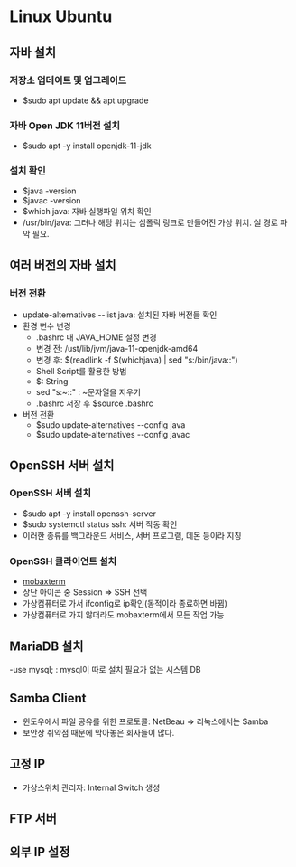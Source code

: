 # Linux Ubuntu
## 자바 설치
### 저장소 업데이트 및 업그레이드
- $sudo apt update && apt upgrade

### 자바 Open JDK 11버전 설치
- $sudo apt -y install openjdk-11-jdk

### 설치 확인
- $java -version
- $javac -version
- $which java: 자바 실행파일 위치 확인
- /usr/bin/java: 그러나 해당 위치는 심폴릭 링크로 만들어진 가상 위치. 실 경로 파악 필요.


## 여러 버전의 자바 설치
### 버전 전환
- update-alternatives --list java: 설치된 자바 버전들 확인
- 환경 변수 변경
    - .bashrc 내 JAVA_HOME 설정 변경
    - 변경 전: /ust/lib/jvm/java-11-openjdk-amd64
    - 변경 후: $(readlink -f $(whichjava) | sed "s:/bin/java::")
    - Shell Script를 활용한 방법
    - $: String
    - sed "s:~::" : ~문자열을 지우기
    - .bashrc 저장 후 $source .bashrc
- 버전 전환
    - $sudo update-alternatives --config java
    - $sudo update-alternatives --config javac


## OpenSSH 서버 설치
### OpenSSH 서버 설치
- $sudo apt -y install openssh-server
- $sudo systemctl status ssh: 서버 작동 확인
- 이러한 종류를 백그라운드 서비스, 서버 프로그램, 데몬 등이라 지칭

### OpenSSH 클라이언트 설치
- [mobaxterm](https://mobaxterm.mobatek.net/download.html)
- 상단 아이콘 중 Session => SSH 선택
- 가상컴퓨터로 가서 ifconfig로 ip확인(동적이라 종료하면 바뀜)
- 가상컴퓨터로 가지 않더라도 mobaxterm에서 모든 작업 가능

## MariaDB 설치
-use mysql; : mysql이 따로 설치 필요가 없는 시스템 DB

## Samba Client
- 윈도우에서 파일 공유를 위한 프로토콜: NetBeau => 리눅스에서는 Samba
- 보안상 취약점 때문에 막아놓은 회사들이 많다.

## 고정 IP 
- 가상스위치 관리자: Internal Switch 생성

## FTP 서버

## 외부 IP 설정